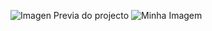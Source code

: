 ![Imagen Previa do projecto](![Image](https://github.com/user-attachments/assets/d62e9e16-c768-452e-bc9d-75c5307c0e89))
![Minha Imagem](https://github.com/user/repo/blob/main/img%20preview.png?raw=true)

